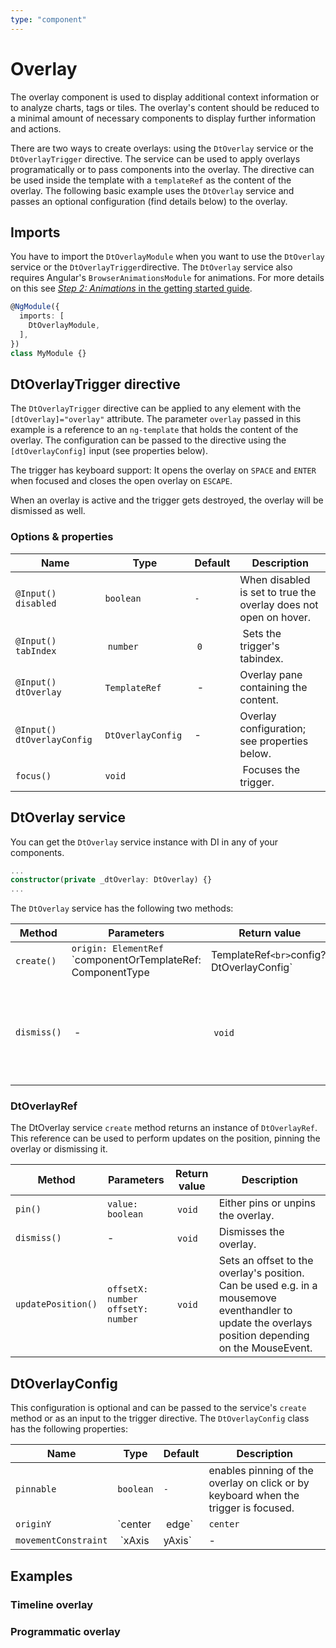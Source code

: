 ```yaml
---
type: "component"
---
```


# Overlay

The overlay component is used to display additional context information or to analyze charts, tags or tiles. The overlay's content should be reduced to a minimal amount of necessary components to display further information and actions.

There are two ways to create overlays: using the `DtOverlay` service or the `DtOverlayTrigger` directive. The service can be used to apply overlays programatically or to pass components into the overlay. The directive can be used inside the template with a `templateRef` as the content of the overlay. The following basic example uses the `DtOverlay` service and passes an optional configuration (find details below) to the overlay.

<docs-source-example example="OverlayDefaultExample"></docs-source-example>

## Imports

You have to import the `DtOverlayModule` when you want to use the `DtOverlay` service or the `DtOverlayTrigger`directive. The `DtOverlay` service also requires Angular's `BrowserAnimationsModule` for animations. For more details on this see [*Step 2: Animations* in the getting started guide](/components/get-started/#step-2-animations).

```typescript
@NgModule({
  imports: [
    DtOverlayModule,
  ],
})
class MyModule {}
```

## DtOverlayTrigger directive

The `DtOverlayTrigger` directive can be applied to any element with the `[dtOverlay]="overlay"` attribute. The parameter `overlay` passed in this example is a reference to an `ng-template` that holds the content of the overlay. The configuration can be passed to the directive using the `[dtOverlayConfig]` input (see properties below).

The trigger has keyboard support: It opens the overlay on `SPACE` and `ENTER` when focused and closes the open overlay on `ESCAPE`.

When an overlay is active and the trigger gets destroyed, the overlay will be dismissed as well.

### Options & properties

| Name | Type | Default | Description |
| --- | --- | --- | --- |
| `@Input() disabled` | `boolean` | `-` | When disabled is set to true the overlay does not open on hover. |
| `@Input() tabIndex` | `number` | `0` | Sets the trigger's tabindex. |
| `@Input() dtOverlay` | `TemplateRef` | - | Overlay pane containing the content. |
| `@Input() dtOverlayConfig` | `DtOverlayConfig` | - | Overlay configuration; see properties below. |
| `focus()` | `void` |  | Focuses the trigger. |

## DtOverlay service

You can get the `DtOverlay` service instance with DI in any of your components. 

```typescript
...
constructor(private _dtOverlay: DtOverlay) {}
...
```

The `DtOverlay` service has the following two methods:

| Method | Parameters | Return value | Description |
| --- | --- | --- | --- |
| `create()` | `origin: ElementRef`<br>`componentOrTemplateRef: ComponentType<T> | TemplateRef<T>`<br>`config?: DtOverlayConfig` | `DtOverlayRef` (see details below) | Creates a overlay connected to the origin and containing the given component or templateRef. |
| `dismiss()` | - | `void` | Dismisses the currently open overlay. This method can be used if the overlay needs to be dismissed programatically. |

### DtOverlayRef

The DtOverlay service `create` method returns an instance of `DtOverlayRef`. This reference can be used to perform updates on the position, pinning the overlay or dismissing it.

| Method | Parameters | Return value | Description |
| --- | --- | --- | --- |
| `pin()` | `value: boolean` | `void` | Either pins or unpins the overlay. |
| `dismiss()` | - | `void` | Dismisses the overlay. |
| `updatePosition()` | `offsetX: number` <br> `offsetY: number` | `void` | Sets an offset to the overlay's position. Can be used e.g. in a mousemove eventhandler to update the overlays position depending on the MouseEvent. |

## DtOverlayConfig

This configuration is optional and can be passed to the service's `create` method or as an input to the trigger directive. The `DtOverlayConfig` class has the following properties:

| Name | Type | Default | Description |
| --- | --- | --- | --- |
| `pinnable` | `boolean` | `-` | enables pinning of the overlay on click or by keyboard when the trigger is focused.  |
| `originY` | `center | edge` | `center` | The originY defines the vertical attachment point for the overlay. By default `center` is set. `edge` defines that the vertical attachment point is set to the bottom edge if the overlay fits below the origin element and the top edge otherwise. |
| `movementConstraint` | `xAxis | yAxis` | - | The movementConstraint locks the movement of the overlay to a given axis. No constraint is set by default. |

## Examples

### Timeline overlay

<docs-source-example example="OverlayTimelineExample"></docs-source-example>

### Programmatic overlay

<docs-source-example example="OverlayProgrammaticExample"></docs-source-example>
